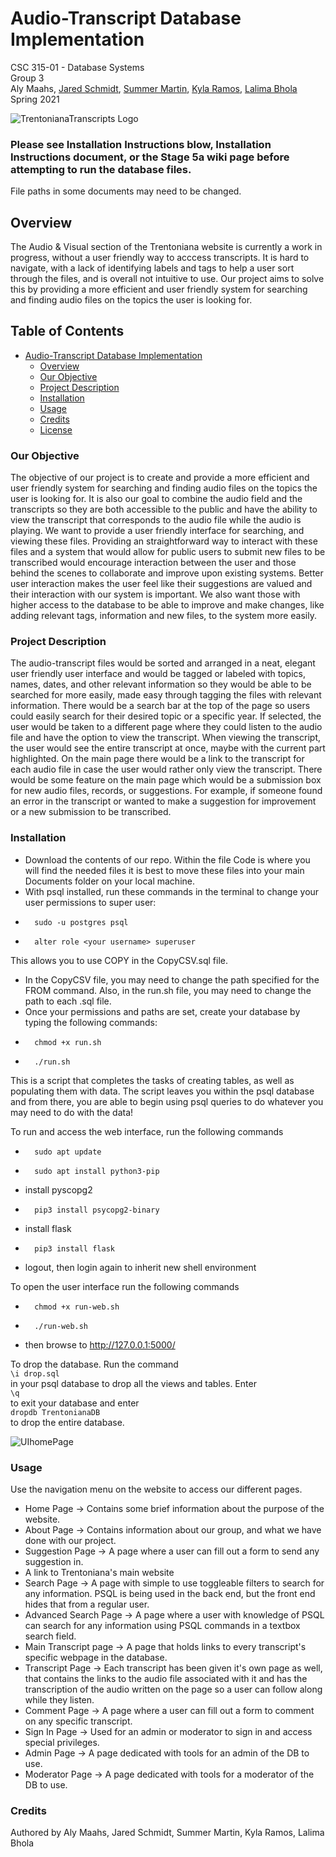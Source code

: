 # Audio-Transcript Database Implementation

CSC 315-01 - Database Systems  
Group 3  
Aly Maahs, [Jared Schmidt](https://github.com/schmij12), [Summer Martin](https://github.com/martis36), [Kyla Ramos](https://github.com/kyla0509), [Lalima Bhola](https://github.com/lalimabhola)   
Spring 2021

![TrentonianaTranscripts Logo](https://raw.githubusercontent.com/TCNJ-degoodj/stage-v-group-3/main/Code/static/img/logo2.png?token=ANWWE2OPVOLY2XR255MW5MDATBK2Q)

### Please see Installation Instructions blow, Installation Instructions document, or the Stage 5a wiki page before attempting to run the database files. 
File paths in some documents may need to be changed.

## Overview
The Audio & Visual section of the Trentoniana website is currently a work in progress, without a user friendly way to acccess transcripts. It is hard to navigate, with a lack of identifying labels and tags to help a user sort through the files, and is overall not intuitive to use. Our project aims to solve this by providing a more efficient and user friendly system for searching and finding audio files on the topics the user is looking for. 

## Table of Contents
- [Audio-Transcript Database Implementation](#audio-transcript-database-implementation)
  * [Overview](#overview)
  * [Our Objective](#our-objective)
  * [Project Description](#project-description)
  * [Installation](#installation)
  * [Usage](#usage)
  * [Credits](#credits)
  * [License](#license)

### Our Objective
The objective of our project is to create and provide a more efficient and user friendly system for searching and finding audio files on the topics the user is looking for. It is also our goal to combine the audio field and the transcripts so they are both accessible to the public and have the ability to view the transcript that corresponds to the audio file while the audio is playing. We want to provide a user friendly interface for searching, and viewing these files. Providing an straightforward way to interact with these files and a system that would allow for public users to submit new files to be transcribed would encourage interaction between the user and those behind the scenes to collaborate and improve upon existing systems. Better user interaction makes the user feel like their suggestions are valued and their interaction with our system is important. We also want those with higher access to the database to be able to improve and make changes, like adding relevant tags, information and new files, to the system more easily.

### Project Description
The audio-transcript files would be sorted and arranged in a neat, elegant user friendly user interface and would be tagged or labeled with topics, names, dates, and other relevant information so they would be able to be searched for more easily, made easy through tagging the files with relevant information. There would be a search bar at the top of the page so users could easily search for their desired topic or a specific year. If selected, the user would be taken to a different page where they could listen to the audio file and have the option to view the transcript. When viewing the transcript, the user would see the entire transcript at once, maybe with the current part highlighted. On the main page there would be a link to the transcript for each audio file in case the user would rather only view the transcript. There would be some feature on the main page which would be a submission box for new audio files, records, or suggestions. For example, if someone found an error in the transcript or wanted to make a suggestion for improvement or a new submission to be transcribed.

### Installation

- Download the contents of our repo. Within the file Code is where you will find the needed files it is best to move these files into your main Documents folder on your local machine.
- With psql installed, run these commands in the terminal to change your user permissions to super user:
-		sudo -u postgres psql
- 		alter role <your username> superuser
This allows you to use COPY in the CopyCSV.sql file.
- In the CopyCSV file, you may need to change the path specified for the FROM command. Also, in the run.sh file, you may need to change the path to each .sql file.
- Once your permissions and paths are set, create your database by typing the following commands:
-		chmod +x run.sh
- 		./run.sh
This is a script that completes the tasks of creating tables, as well as populating them with data. The script leaves you within the psql database and from there, you are able to begin using psql queries to do whatever you may need to do with the data!

To run and access the web interface, run the following commands
-		sudo apt update
- 		sudo apt install python3-pip
- install pyscopg2
- 		pip3 install psycopg2-binary
- install flask
- 		pip3 install flask

- logout, then login again to inherit new shell environment

To open the user interface run the following commands

- 		chmod +x run-web.sh
- 		./run-web.sh

- then browse to http://127.0.0.1:5000/

To drop the database. Run the command  
`\i drop.sql`  
in your psql database to drop all the views and tables. Enter  
`\q`  
to exit your database and enter  
`dropdb TrentonianaDB`  
to drop the entire database.

![UIhomePage](https://github.com/TCNJ-degoodj/stage-v-group-3/blob/main/Code/static/img/homepage.png)

### Usage
Use the navigation menu on the website to access our different pages.  
* Home Page -> Contains some brief information about the purpose of the website.
* About Page -> Contains information about our group, and what we have done with our project.
* Suggestion Page -> A page where a user can fill out a form to send any suggestion in.
* A link to Trentoniana's main website
* Search Page -> A page with simple to use toggleable filters to search for any information. PSQL is being used in the back end, but the front end hides that from a regular user.
* Advanced Search Page -> A page where a user with knowledge of PSQL can search for any information using PSQL commands in a textbox search field.
* Main Transcript page -> A page that holds links to every transcript's specific webpage in the database.
* Transcript Page -> Each transcript has been given it's own page as well, that contains the links to the audio file associated with it and has the transcription of the audio written on the page so a user can follow along while they listen.
* Comment Page -> A page where a user can fill out a form to comment on any specific transcript.
* Sign In Page -> Used for an admin or moderator to sign in and access special privileges.
* Admin Page -> A page dedicated with tools for an admin of the DB to use.
* Moderator Page -> A page dedicated with tools for a moderator of the DB to use.

### Credits
Authored by Aly Maahs, Jared Schmidt, Summer Martin, Kyla Ramos, Lalima Bhola
